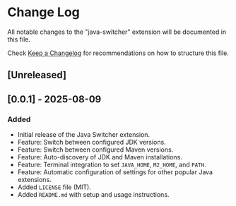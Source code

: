 # Change Log

All notable changes to the "java-switcher" extension will be documented in this file.

Check [Keep a Changelog](http.keepachangelog.com/) for recommendations on how to structure this file.

## [Unreleased]

## [0.0.1] - 2025-08-09
### Added
- Initial release of the Java Switcher extension.
- Feature: Switch between configured JDK versions.
- Feature: Switch between configured Maven versions.
- Feature: Auto-discovery of JDK and Maven installations.
- Feature: Terminal integration to set `JAVA_HOME`, `M2_HOME`, and `PATH`.
- Feature: Automatic configuration of settings for other popular Java extensions.
- Added `LICENSE` file (MIT).
- Added `README.md` with setup and usage instructions.